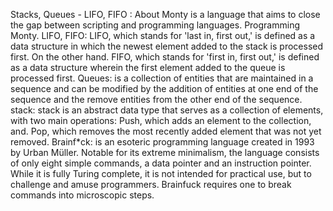 Stacks, Queues - LIFO, FIFO :
About 
Monty is a language that aims to close the gap between scripting and programming languages. Programming Monty.
LIFO, FIFO:
LIFO, which stands for 'last in, first out,' is defined as a data structure in which the newest element added
to the stack is processed first. On the other hand.
FIFO, which stands for 'first in, first out,' is defined as a data structure wherein the first element added to the queue is processed first.
Queues:
is a collection of entities that are maintained in a sequence and can be modified by the addition of entities at one end of the sequence and the remove
entities from the other end of the sequence.
stack:
stack is an abstract data type that serves as a collection of elements, with two main operations: Push, which adds an element to the collection, and. Pop, which removes the most recently added element that was not yet removed.
Brainf*ck:
is an esoteric programming language created in 1993 by Urban Müller.
Notable for its extreme minimalism, the language consists of only eight simple commands, a data pointer and an instruction pointer. While it is fully Turing complete, it is not intended for practical use, but to challenge and amuse programmers. Brainfuck requires one to break commands into microscopic steps.
